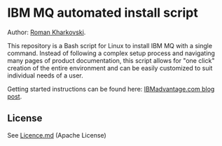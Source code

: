 # IBM MQ automated install script

Author: [Roman Kharkovski](http://kharkovski.blogspot.com/).

This repository is a Bash script for Linux to install IBM MQ with a single command. Instead of following a complex setup process and navigating many pages of product documentation, this script allows for "one click" creation of the entire environment and can be easily customized to suit individual needs of a user.

Getting started instructions can be found here: [IBMadvantage.com blog post](https://ibmadvantage.com/2014/01/23/install-websphere-mq-v7-5-on-red-hat-linux-in-under-1-minute-with-one-click/).

## License

See [Licence.md](Licence.md) (Apache License)